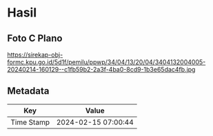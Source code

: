 # Hasil

## Foto C Plano

https://sirekap-obj-formc.kpu.go.id/5d1f/pemilu/ppwp/34/04/13/20/04/3404132004005-20240214-160129--c1fb59b2-2a3f-4ba0-8cd9-1b3e65dac4fb.jpg


## Metadata

| Key        | Value               |
| ---------- | ------------------- |
| Time Stamp | 2024-02-15 07:00:44 |




